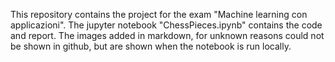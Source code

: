 This repository contains the project for the exam "Machine learning con applicazioni".
The jupyter notebook "ChessPieces.ipynb" contains the code and report.
The images added in markdown, for unknown reasons could not be shown in github, but are shown when the notebook is run locally.
